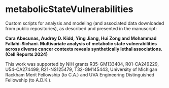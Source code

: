 # metabolicStateVulnerabilities

Custom scripts for analysis and modeling (and associated data downloaded from public repositories), as described and presented in the manuscript: 

**Cara Abecunas, Audrey D. Kidd, Ying Jiang, Hui Zong and Mohammad Fallahi-Sichani. Multivariate analysis of metabolic state vulnerabilities across diverse cancer contexts reveals synthetically lethal associations. (Cell Reports 2024)**

This work was supported by NIH grants R35-GM133404, R01-CA249229, U54-CA274499, R21-NS125479, T32-GM145443, University of Michigan Rackham Merit Fellowship (to C.A.) and UVA Engineering Distinguished Fellowship (to A.D.K.).

